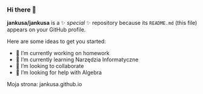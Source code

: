### Hi there 👋


**jankusa/jankusa** is a ✨ _special_ ✨ repository because its `README.md` (this file) appears on your GitHub profile.

Here are some ideas to get you started:

- 🔭 I’m currently working on homework
- 🌱 I’m currently learning Narzędzia Informatyczne
- 👯 I’m looking to collaborate
- 🤔 I’m looking for help with Algebra

Moja strona:
jankusa.github.io
